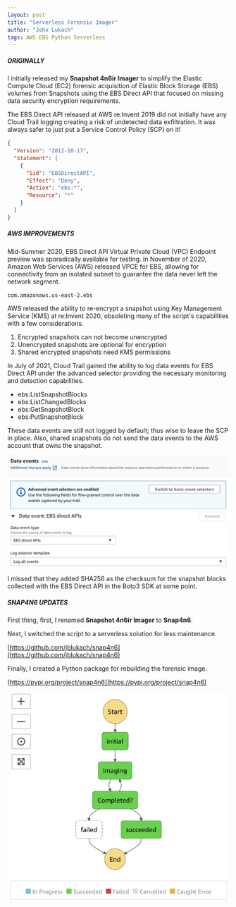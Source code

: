 ```yaml
---
layout: post
title: "Serverless Forensic Imager"
author: "John Lukach"
tags: AWS EBS Python Serverless
---
```


##### ORIGINALLY

I initially released my **Snapshot 4n6ir Imager** to simplify the Elastic Compute Cloud (EC2) forensic acquisition of Elastic Block Storage (EBS) volumes from Snapshots using the EBS Direct API that focused on missing data security encryption requirements. 

The EBS Direct API released at AWS re:Invent 2019 did not initially have any Cloud Trail logging creating a risk of undetected data exfiltration. It was always safer to just put a Service Control Policy (SCP) on it!

```json
{    
  "Version": "2012-10-17",
  "Statement": [
    {
      "Sid": "EBSDirectAPI",
      "Effect": "Deny",
      "Action": "ebs:*",
      "Resource": "*"
    }
  ]
}
```

##### AWS IMPROVEMENTS

Mid-Summer 2020, EBS Direct API Virtual Private Cloud (VPC) Endpoint preview was sporadically available for testing. In November of 2020, Amazon Web Services (AWS) released VPCE for EBS, allowing for connectivity from an isolated subnet to guarantee the data never left the network segment. 

```
com.amazonaws.us-east-2.ebs
```

AWS released the ability to re-encrypt a snapshot using Key Management Service (KMS) at re:Invent 2020, obsoleting many of the script's capabilities with a few considerations.

 1. Encrypted snapshots can not become unencrypted
 2. Unencrypted snapshots are optional for encryption
 3. Shared encrypted snapshots need KMS permissions

In July of 2021, Cloud Trail gained the ability to log data events for EBS Direct API under the advanced selector providing the necessary monitoring and detection capabilities. 

 - ebs:ListSnapshotBlocks
 - ebs:ListChangedBlocks
 - ebs:GetSnapshotBlock
 - ebs:PutSnapshotBlock

These data events are still not logged by default; thus wise to leave the SCP in place. Also, shared snapshots do not send the data events to the AWS account that owns the snapshot.

![Cloud Trail Data Event EBS Direct API](/images/2022/03/dataevent-ebsdirectapi-cloudtrail.jpg)

I missed that they added SHA256 as the checksum for the snapshot blocks collected with the EBS Direct API in the Boto3 SDK at some point.

##### SNAP4N6 UPDATES

First thing, first, I renamed **Snapshot 4n6ir Imager** to **Snap4n6**.

Next, I switched the script to a serverless solution for less maintenance.

[https://github.com/jblukach/snap4n6](https://github.com/jblukach/snap4n6)

Finally, I created a Python package for rebuilding the forensic image.

[https://pypi.org/project/snap4n6](https://pypi.org/project/snap4n6)

![Snap4n6 Step-Function](/images/2022/03/snap4n6-step-function.jpg)
